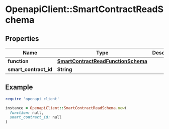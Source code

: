# OpenapiClient::SmartContractReadSchema

## Properties

| Name | Type | Description | Notes |
| ---- | ---- | ----------- | ----- |
| **function** | [**SmartContractReadFunctionSchema**](SmartContractReadFunctionSchema.md) |  | [optional] |
| **smart_contract_id** | **String** |  | [optional] |

## Example

```ruby
require 'openapi_client'

instance = OpenapiClient::SmartContractReadSchema.new(
  function: null,
  smart_contract_id: null
)
```

